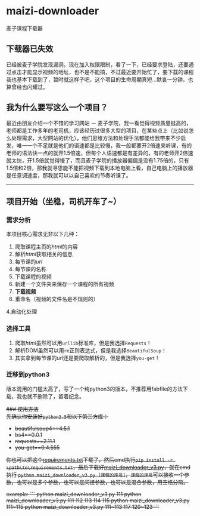 # maizi-downloader
麦子课程下载器

## 下载器已失效
已经被麦子学院发现漏洞，现在加入权限限制，看了一下，已经要求登陆，还要通过点击才能显示视频的地址，也不是不能搞，不过最近要开始忙了，要下载的课程我也基本下载到了，暂时就这样子吧，这个项目的生命周期真短...默哀一分钟，也算曾经也闪耀过。

## 我为什么要写这么一个项目？

最近由朋友介绍一个不错的学习网站 － 麦子学院，我一看觉得视频质量挺高的，老师都是工作多年的老司机，应该经历过很多大型的项目，在某些点上（比如说怎么处理需求，大型网站的优化），他们思维方法和处理手法都能给我带来不少启发，唯一一个不足就是他们的语速都是比较慢，我一般都要开2倍速来听课，有的老师的语法快一点的就开1.5倍速，但每个人语速都是有差异的，有的老师开2倍速就太快，开1.5倍就觉得慢了，而且麦子学院的播放器偏偏是没有1.75倍的，只有1.5倍和2倍，那我就寻思能不能把视频下载到本地电脑上看，自己电脑上的播放器是任意调速度，那我就可以以自己喜欢的节奏听课了。

---
## 项目开始（坐稳，司机开车了~）

### 需求分析
本项目核心需求无非以下几种：

1. 爬取课程主页的*html*的内容  
2. 解析*html*获取相关的信息  
  1. 每节课的*url*  
  2. 每节课的名称  
3. 下载课程的视频  
  1. 新建一个文件夹来保存一个课程的所有视频  
  2. **下载视频**  
  3. 重命名（视频的文件名是不规则的）  
  
4.自动化处理  

### 选择工具
1. 爬取*html*虽然可以用`urllib`标准库，但是我选择`Requests`！
2. 解析DOM虽然可以用`re`正则表达式，但是我选择`BeautifulSoup`！
3. 其实拿到每节课的*url*还是要爬取解析的，但是我选择`you-get`！

### 迁移到python3
版本混用的门槛太高了，写了一个纯python3的版本，不推荐用fabfile的方法下载，我也就不删除了，留着纪念。

<s>### 使用方法</s>  
<s>先确认你安装好`python3.5`和以下第三方库：</s>
<s>
- beautifulsoup4==4.5.1
- bs4==0.0.1
- requests==2.11.1
- you-get==0.4.555

你也可以把这个[requirements.txt](https://github.com/moling3650/maizi-downloader/blob/master/requirements.txt)下载了，然后cmd执行`pip install -r \path\to\requirements.txt`，最后下载好[maizi_downloader_v3.py](https://github.com/moling3650/maizi-downloader/)，就在cmd执行 `python maizi_downloader_v3.py [课程的序号]`，`课程的序号`可以接收一个参数，也可以是多个参数，也可以是间接参数，也可以是混合参数，用空格分隔。
</s>

<s>
example:
```
python maizi_downloader_v3.py 111
python maizi_downloader_v3.py 111 112 113 114 115
python maizi_downloader_v3.py 111~115
python maizi_downloader_v3.py 111~113 117 120~123
```

